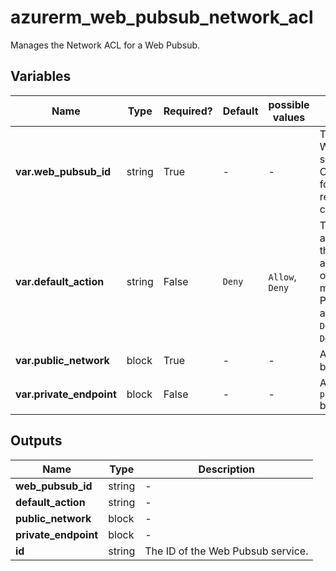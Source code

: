# azurerm_web_pubsub_network_acl

Manages the Network ACL for a Web Pubsub.

## Variables

| Name | Type | Required? |  Default  |  possible values |  Description |
| ---- | ---- | --------- |  ----------- | ----------- | ----------- |
| **var.web_pubsub_id** | string | True | -  |  -  |  The ID of the Web Pubsub service. Changing this forces a new resource to be created. | 
| **var.default_action** | string | False | `Deny`  |  `Allow`, `Deny`  |  The default action to control the network access when no other rule matches. Possible values are `Allow` and `Deny`. Defaults to `Deny`. | 
| **var.public_network** | block | True | -  |  -  |  A `public_network` block. | 
| **var.private_endpoint** | block | False | -  |  -  |  A `private_endpoint` block. | 



## Outputs

| Name | Type | Description |
| ---- | ---- | --------- | 
| **web_pubsub_id** | string  | - | 
| **default_action** | string  | - | 
| **public_network** | block  | - | 
| **private_endpoint** | block  | - | 
| **id** | string  | The ID of the Web Pubsub service. | 